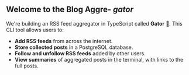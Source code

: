 ## Welcome to the Blog Aggre- _gator_

We're building an RSS feed aggregator in TypeScript called **Gator** 🐊. This CLI tool allows users to:

- **Add RSS feeds** from across the internet.
- **Store collected posts** in a PostgreSQL database.
- **Follow and unfollow RSS feeds** added by other users.
- **View summaries** of aggregated posts in the terminal, with links to the full posts.
